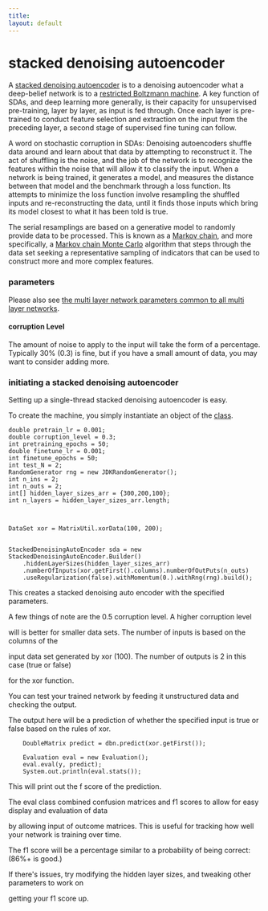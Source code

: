 ```yaml
---
title: 
layout: default
---
```


# stacked denoising autoencoder

A [stacked denoising autoencoder](http://deeplearning.net/tutorial/SdA.html) is to a denoising autoencoder what a deep-belief network is to a [restricted Boltzmann machine](../restrictedboltzmannmachine.html). A key function of SDAs, and deep learning more generally, is their capacity for unsupervised pre-training, layer by layer, as input is fed through. Once each layer is pre-trained to conduct feature selection and extraction on the input from the preceding layer, a second stage of supervised fine tuning can follow. 

A word on stochastic corruption in SDAs: Denoising autoencoders shuffle data around and learn about that data by attempting to reconstruct it. The act of shuffling is the noise, and the job of the network is to recognize the features within the noise that will allow it to classify the input. When a network is being trained, it generates a model, and measures the distance between that model and the benchmark through a loss function. Its attempts to minimize the loss function involve resampling the shuffled inputs and re-reconstructing the data, until it finds those inputs which bring its model closest to what it has been told is true. 

The serial resamplings are based on a generative model to randomly provide data to be processed. This is known as a [Markov chain](https://en.wikipedia.org/wiki/Markov_chain#Steady-state_analysis_and_limiting_distributions), and more specifically, a [Markov chain Monte Carlo](https://en.wikipedia.org/wiki/Markov_chain_Monte_Carlo) algorithm that steps through the data set seeking a representative sampling of indicators that can be used to construct more and more complex features.

### parameters

Please also see [the multi layer network parameters common to all multi layer networks](../multinetwork.html).

#### corruption Level 

The amount of noise to apply to the input will take the form of a percentage. Typically 30% (0.3) is fine, but if you have a small amount of data, you may want to consider adding more.


### initiating a stacked denoising autoencoder

Setting up a single-thread stacked denoising autoencoder is easy. 

To create the machine, you simply instantiate an object of the [class](../doc/com/ccc/deeplearning/sda/StackedDenoisingAutoEncoder.html).

    double pretrain_lr = 0.001;
	double corruption_level = 0.3;
	int pretraining_epochs = 50;
	double finetune_lr = 0.001;
	int finetune_epochs = 50;
	int test_N = 2;
	RandomGenerator rng = new JDKRandomGenerator();
	int n_ins = 2;
	int n_outs = 2;
	int[] hidden_layer_sizes_arr = {300,200,100};
	int n_layers = hidden_layer_sizes_arr.length;



    DataSet xor = MatrixUtil.xorData(100, 200);


    StackedDenoisingAutoEncoder sda = new StackedDenoisingAutoEncoder.Builder()
		.hiddenLayerSizes(hidden_layer_sizes_arr)
		.numberOfInputs(xor.getFirst().columns).numberOfOutPuts(n_outs)
		.useRegularization(false).withMomentum(0.).withRng(rng).build();


   This creates a stacked denoising auto encoder with the specified parameters. 

   A few things of note are the 0.5 corruption level.	A higher corruption level

   will is better for smaller data sets. The number of inputs is based on the columns of the

   input data set generated by xor (100). The number of outputs is 2 in this case (true or false)


  for the xor function.


You can test your trained network by feeding it unstructured data and checking the output. 

The output here will be a prediction of whether the specified input is true or false based on the rules of xor.


		DoubleMatrix predict = dbn.predict(xor.getFirst());

		Evaluation eval = new Evaluation();
		eval.eval(y, predict);
		System.out.println(eval.stats());


This will print out the f score of the prediction. 

The eval class combined confusion matrices and f1 scores to allow for easy display and evaluation of data

by allowing input of outcome matrices. This is useful for tracking how well your network is training over time.

The f1 score will be a percentage similar to a probability of being correct: (86%+ is good.)


If there's issues, try modifying the hidden layer sizes, and tweaking other parameters to work on 

getting your f1 score up.



